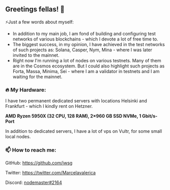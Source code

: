 ## Greetings fellas! 👋

⚡Just a few words about myself:
- In addition to my main job, I am fond of building and configuring test networks of various blockchains - which I devote a lot of free time to.
- The biggest success, in my opinion, I have achieved in the test networks of such projects as: Solana, Casper, Nym, Mina - where I was later invited to the mainnet.
- Right now I'm running a lot of nodes on various testnets. Many of them are in the Cosmos ecosystem. But I could also highlight such projects as Forta, Massa, Minima, Sei - where I am a validator in testnets and I am waiting for the mainnet.


### :fire: My Hardware:
I have two permanent dedicated servers with locations Helsinki and Frankfurt - which I kindly rent on Hetzner.

**AMD Ryzen 5950X (32 CPU, 128 RAM), 2×960 GB SSD NVMe, 1 Gbit/s-Port**

In addition to dedicated servers, I have a lot of vps on Vultr, for some small local nodes.


### 📫 How to reach me: 

GitHub: https://github.com/jwsg

Twitter: https://twitter.com/Marcelavalerica

Discord: <a href="https://discordapp.com/users/824335066670170133/" target="_blank" rel="noopener noreferrer">nodemaster#2164</a>
